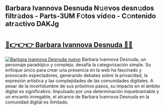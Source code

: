 ## Barbara Ivannova Desnuda N𝚞𝚎vos desn𝚞dos filtr𝚊dos - Parts-3UM F𝚘tos vid𝚎o - C𝚘ntenido atr𝚊ctivo DAKJg

# <h2><a href="http://mb8ubc1.tromn.icu/?c=Barbara+Ivannova+Desnuda">🔗👉👉👉 Barbara Ivannova Desnuda 🔗🔗</a></h2>

[![Barbara Ivannova Desnuda nuevo](https://i.imgur.com/pEAQMta.gif)](http://mb8ubc1.tromn.icu/?c=Barbara+Ivannova+Desnuda)
Barbara Ivannova Desnuda, un personaje paradójico y complejo, desafía la categorización simple. Su enfoque único para crear una presencia en la web ha fascinado y provocado espectadores, generando debates sobre la privacidad, la expresión artística y las complejidades de las comunidades digitales. A pesar de la incertidumbre de sus próximos pasos, su impacto en el ámbito digital es significativo. Impulsado por una determinación inquebrantable y un encanto innegable, el alcance de Barbara Ivannova Desnuda en la comunidad digital es ilimitado.
